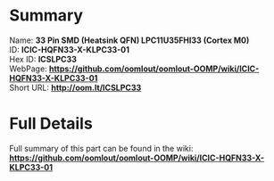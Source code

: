 
Summary
=================
  
Name: __33 Pin SMD (Heatsink QFN) LPC11U35FHI33 (Cortex M0)__    
ID: __ICIC-HQFN33-X-KLPC33-01__   
Hex ID: __ICSLPC33__   
WebPage: __https://github.com/oomlout/oomlout-OOMP/wiki/ICIC-HQFN33-X-KLPC33-01__   
Short URL: __http://oom.lt/ICSLPC33__   

Full Details
==========================
Full summary of this part can be found in the wiki:   
__https://github.com/oomlout/oomlout-OOMP/wiki/ICIC-HQFN33-X-KLPC33-01__    

